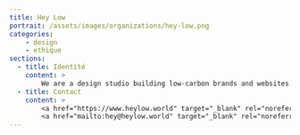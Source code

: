 ```yaml
---
title: Hey Low
portrait: /assets/images/organizations/hey-low.png
categories:
    - design
    - ethique
sections:
  - title: Identité
    content: >
        We are a design studio building low‑carbon brands and websites.
  - title: Contact
    content: >
        <a href="https://www.heylow.world" target="_blank" rel="noreferrer">Site</a> –
        <a href="mailto:hey@heylow.world" target="_blank" rel="noreferrer">Mail</a>
---
```

